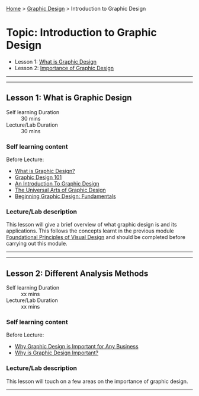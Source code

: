 [Home](../index.md) > [Graphic Design](./graphic-design-module.md) > Introduction to Graphic Design

# Topic: Introduction to Graphic Design

* Lesson 1: [What is Graphic Design](#lesson-1)
* Lesson 2: [Importance of Graphic Design](#lesson-2)

---
---

## Lesson 1: What is Graphic Design

<dl>
<dt>Self learning Duration</dt>
<dd>30 mins</dd>
<dt>Lecture/Lab Duration</dt>
<dd>30 mins</dd>
</dl>


### Self learning content

Before Lecture:

* [What is Graphic Design?](https://www.youtube.com/watch?v=dFSia1LZI4Y)
* [Graphic Design 101](https://www.slideshare.net/sbernalmarcial/graphic-design-101)
* [An Introduction To Graphic Design](https://www.slideshare.net/AfshanKirmani/an-introduction-to-graphic-design-presentation)
* [The Universal Arts of Graphic Design](https://youtu.be/sTi5SNgxE3U)
* [Beginning Graphic Design: Fundamentals](https://youtu.be/YqQx75OPRa0)  

### Lecture/Lab description

This lesson will give a brief overview of what graphic design is and its applications. 
This follows the concepts learnt in the previous module [Foundational Principles of Visual Design](../foundational-principles-of-visual-design/foundational-principles-of-visual-design-module.md) and should be completed before carrying out this module.

---
---
## Lesson 2: Different Analysis Methods

<dl>
<dt>Self learning Duration</dt>
<dd>xx mins</dd>
<dt>Lecture/Lab Duration</dt>
<dd>xx mins</dd>
</dl>

### Self learning content 

Before Lecture:

* [Why Graphic Design is Important for Any Business](https://designpickle.com/why-graphic-design-is-important-for-any-business/)
* [Why is Graphic Design Important?](https://www.youtube.com/watch?v=A_XeC-bop-Y&t=7s)

### Lecture/Lab description

This lesson will touch on a few areas on the importance of graphic design.

---


